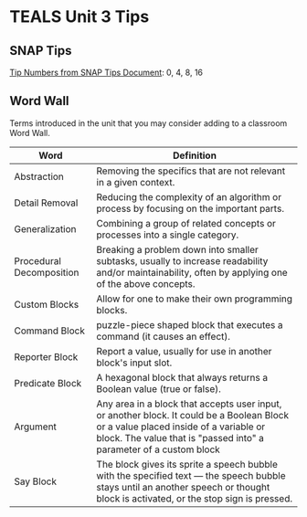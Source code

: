 # TEALS Unit 3 Tips

## SNAP Tips
[Tip Numbers from SNAP Tips Document][]: 0, 4, 8, 16

## Word Wall
Terms introduced in the unit that you may consider adding to a classroom Word Wall.

| Word     | Definition                                 |
| ------------- | --------------------------------------------- |
| Abstraction    |  Removing the specifics that are not relevant in a given context.|
| Detail Removal     | Reducing the complexity of an algorithm or process by focusing on the important parts. |
| Generalization     | Combining a group of related concepts or processes into a single category. |
| Procedural Decomposition     | Breaking a problem down into smaller subtasks, usually to increase readability and/or maintainability, often by applying one of the above concepts. |
| Custom Blocks      | Allow for one to make their own programming blocks. |
| Command Block     |  puzzle-piece shaped block that executes a command (it causes an effect).|
| Reporter Block     | Report a value, usually for use in another block's input slot. |
| Predicate Block     | A hexagonal block that always returns a Boolean value (true or false). |
| Argument      | Any area in a block that accepts user input, or another block. It could be a Boolean Block or a value placed inside of a variable or block. The value that is "passed into" a parameter of a custom block |
| Say Block     | The block gives its sprite a speech bubble with the specified text — the speech bubble stays until an another speech or thought block is activated, or the stop sign is pressed. |
[Tip Numbers from SNAP Tips Document]: https://github.com/TEALSK12/introduction-to-computer-science/blob/master/Snap%20Tips.docx?raw=true
